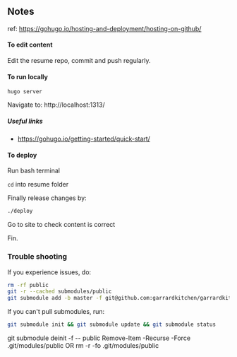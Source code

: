 ## Notes

ref: https://gohugo.io/hosting-and-deployment/hosting-on-github/

#### To edit content

Edit the resume repo, commit and push regularly.

#### To run locally

```
hugo server
```

Navigate to: http://localhost:1313/

##### Useful links

- https://gohugo.io/getting-started/quick-start/

#### To deploy

Run bash terminal

`cd` into resume folder

Finally release changes by:

```bash
./deploy
```

Go to site to check content is correct

Fin.

### Trouble shooting

If you experience issues, do:

```bash
rm -rf public
git -r --cached submodules/public
git submodule add -b master -f git@github.com:garrardkitchen/garrardkitchen.github.io.git public
```

If you can't pull submodules, run:
```bash
git submodule init && git submodule update && git submodule status
```

git submodule deinit -f -- public
Remove-Item -Recurse -Force .git/modules/public
OR
rm -r -fo .git/modules/public
